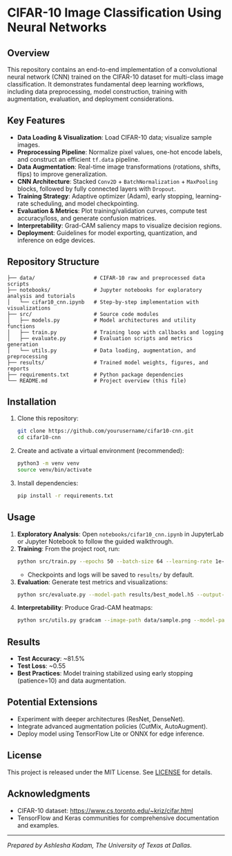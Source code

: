 # CIFAR-10 Image Classification Using Neural Networks

## Overview
This repository contains an end-to-end implementation of a convolutional neural network (CNN) trained on the CIFAR-10 dataset for multi-class image classification. It demonstrates fundamental deep learning workflows, including data preprocessing, model construction, training with augmentation, evaluation, and deployment considerations.

## Key Features
- **Data Loading & Visualization**: Load CIFAR-10 data; visualize sample images.
- **Preprocessing Pipeline**: Normalize pixel values, one-hot encode labels, and construct an efficient `tf.data` pipeline.
- **Data Augmentation**: Real-time image transformations (rotations, shifts, flips) to improve generalization.
- **CNN Architecture**: Stacked `Conv2D` + `BatchNormalization` + `MaxPooling` blocks, followed by fully connected layers with `Dropout`.
- **Training Strategy**: Adaptive optimizer (Adam), early stopping, learning-rate scheduling, and model checkpointing.
- **Evaluation & Metrics**: Plot training/validation curves, compute test accuracy/loss, and generate confusion matrices.
- **Interpretability**: Grad-CAM saliency maps to visualize decision regions.
- **Deployment**: Guidelines for model exporting, quantization, and inference on edge devices.

## Repository Structure
```
├── data/                   # CIFAR-10 raw and preprocessed data scripts
├── notebooks/              # Jupyter notebooks for exploratory analysis and tutorials
│   └── cifar10_cnn.ipynb   # Step-by-step implementation with visualizations
├── src/                    # Source code modules
│   ├── models.py           # Model architectures and utility functions
│   ├── train.py            # Training loop with callbacks and logging
│   ├── evaluate.py         # Evaluation scripts and metrics generation
│   └── utils.py            # Data loading, augmentation, and preprocessing
├── results/                # Trained model weights, figures, and reports
├── requirements.txt        # Python package dependencies
└── README.md               # Project overview (this file)
```

## Installation
1. Clone this repository:
   ```bash
   git clone https://github.com/yourusername/cifar10-cnn.git
   cd cifar10-cnn
   ```
2. Create and activate a virtual environment (recommended):
   ```bash
   python3 -m venv venv
   source venv/bin/activate
   ```
3. Install dependencies:
   ```bash
   pip install -r requirements.txt
   ```

## Usage
1. **Exploratory Analysis**: Open `notebooks/cifar10_cnn.ipynb` in JupyterLab or Jupyter Notebook to follow the guided walkthrough.
2. **Training**: From the project root, run:
   ```bash
   python src/train.py --epochs 50 --batch-size 64 --learning-rate 1e-3
   ```
   - Checkpoints and logs will be saved to `results/` by default.
3. **Evaluation**: Generate test metrics and visualizations:
   ```bash
   python src/evaluate.py --model-path results/best_model.h5 --output-dir results/
   ```
4. **Interpretability**: Produce Grad-CAM heatmaps:
   ```bash
   python src/utils.py gradcam --image-path data/sample.png --model-path results/best_model.h5
   ```

## Results
- **Test Accuracy**: ~81.5%
- **Test Loss**: ~0.55
- **Best Practices**: Model training stabilized using early stopping (patience=10) and data augmentation.

## Potential Extensions
- Experiment with deeper architectures (ResNet, DenseNet).
- Integrate advanced augmentation policies (CutMix, AutoAugment).
- Deploy model using TensorFlow Lite or ONNX for edge inference.

## License
This project is released under the MIT License. See [LICENSE](LICENSE) for details.

## Acknowledgments
- CIFAR-10 dataset: https://www.cs.toronto.edu/~kriz/cifar.html
- TensorFlow and Keras communities for comprehensive documentation and examples.

---

*Prepared by Ashlesha Kadam, The University of Texas at Dallas.*

